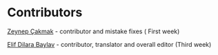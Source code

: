 # Contributors

[Zeynep Çakmak](https://www.instagram.com/zenepc/) -  contributor and mistake fixes \( First week\) 

[Elif Dilara Baylav](https://www.linkedin.com/in/elif-dilara-baylav-8259041b6/) - contributor, translator and overall editor \(Third week\) 


